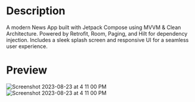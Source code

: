# Description
<p>A modern News App built with Jetpack Compose using MVVM & Clean Architecture.
Powered by Retrofit, Room, Paging, and Hilt for dependency injection.
Includes a sleek splash screen and responsive UI for a seamless user experience.</p>

# Preview
<img   alt="Screenshot 2023-08-23 at 4 11 00 PM" src="IMG1">
<img   alt="Screenshot 2023-08-23 at 4 11 00 PM" src="IMG2">
